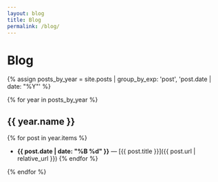 ```yaml
---
layout: blog
title: Blog
permalink: /blog/
---
```


# Blog

{% assign posts_by_year = site.posts | group_by_exp: 'post', 'post.date | date: "%Y"' %}

{% for year in posts_by_year %}

## {{ year.name }}

{% for post in year.items %}
- **{{ post.date | date: "%B %d" }}** — [{{ post.title }}]({{ post.url | relative_url }})
{% endfor %}

{% endfor %}
